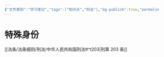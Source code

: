 ```yaml
---
{"文件类别":"学习笔记","tags":["知识点","刑法"],"dg-publish":true,"permalink":"/学习笔记studyup/刑总/纳税义务人/","dgPassFrontmatter":true,"created":"2024-11-02T10:39:13.061+08:00","updated":"2024-11-02T10:39:26.909+08:00"}
---
```


# 特殊身份
[[法条/法条细则/刑法/中华人民共和国刑法#^t203\|刑第 203 条]]